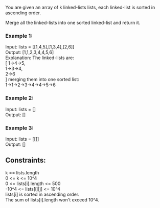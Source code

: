 You are given an array of k linked-lists lists, each linked-list is sorted in ascending order.  

Merge all the linked-lists into one sorted linked-list and return it.  

 

### Example 1: 

Input: lists = [[1,4,5],[1,3,4],[2,6]]  
Output: [1,1,2,3,4,4,5,6]  
Explanation: The linked-lists are:  
[
  1->4->5,  
  1->3->4,  
  2->6  
]
merging them into one sorted list:  
1->1->2->3->4->4->5->6  
### Example 2:  

Input: lists = []  
Output: []  
### Example 3: 
  
Input: lists = [[]]  
Output: []   
 

## Constraints:  

k == lists.length  
0 <= k <= 10^4  
0 <= lists[i].length <= 500  
-10^4 <= lists[i][j] <= 10^4  
lists[i] is sorted in ascending order.  
The sum of lists[i].length won't exceed 10^4.  
